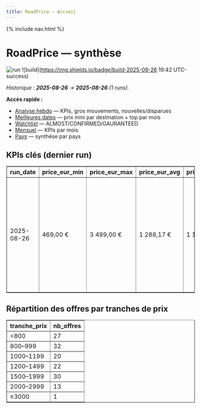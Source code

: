 ```yaml
---
title: RoadPrice — Accueil
---
```


{% include nav.html %}


# RoadPrice — synthèse
![run](https://img.shields.io/badge/run-2025-08-26-blue) ![build](https://img.shields.io/badge/build-2025-08-26 19:42 UTC-success)

_Historique : **2025-08-26** → **2025-08-26** (1 runs)._

**Accès rapide :**  
- [Analyse hebdo](./weekly.html) — KPIs, gros mouvements, nouvelles/disparues  
- [Meilleures dates](./best-dates.html) — prix mini par destination + top par mois  
- [Watchlist](./watchlist.html) — ALMOST/CONFIRMED/GAURANTEED  
- [Mensuel](./monthly.html) — KPIs par mois  
- [Pays](./countries.html) — synthèse par pays

## KPIs clés (dernier run)
<div class='table-wrapper'>
<table border="1" class="dataframe rp-table">
  <thead>
    <tr style="text-align: right;">
      <th>run_date</th>
      <th>price_eur_min</th>
      <th>price_eur_max</th>
      <th>price_eur_avg</th>
      <th>price_eur_med</th>
      <th>base_price_eur_min</th>
      <th>base_price_eur_max</th>
      <th>base_price_eur_avg</th>
      <th>base_price_eur_med</th>
      <th>discount_value_eur_min</th>
      <th>discount_value_eur_max</th>
      <th>discount_value_eur_avg</th>
      <th>discount_value_eur_med</th>
      <th>discount_pct_min</th>
      <th>discount_pct_max</th>
      <th>discount_pct_avg</th>
      <th>discount_pct_med</th>
      <th>count_total</th>
      <th>count_promos</th>
      <th>promo_share_pct</th>
      <th>depart_by_month</th>
    </tr>
  </thead>
  <tbody>
    <tr>
      <td>2025-08-26</td>
      <td>469,00 €</td>
      <td>3 499,00 €</td>
      <td>1 288,17 €</td>
      <td>1 149,00 €</td>
      <td>499,00 €</td>
      <td>3 299,00 €</td>
      <td>1 276,25 €</td>
      <td>1 099,00 €</td>
      <td>30.0</td>
      <td>590.0</td>
      <td>150.72549</td>
      <td>130.0</td>
      <td>5.0</td>
      <td>20.0</td>
      <td>11.537255</td>
      <td>11.7</td>
      <td>145</td>
      <td>51</td>
      <td>3520.0%</td>
      <td>{"2025-08": 2, "2025-09": 46, "2025-10": 26, "2025-11": 25, "2025-12": 10, "2026-01": 4, "2026-02": 8, "2026-03": 8, "2026-04": 1, "2026-05": 6, "2026-06": 3, "2026-07": 3, "2026-09": 1, "2026-10": 1, "2026-11": 1}</td>
    </tr>
  </tbody>
</table>
</div>

## Répartition des offres par tranches de prix
<div class='table-wrapper'>
<table border="1" class="dataframe rp-table">
  <thead>
    <tr style="text-align: right;">
      <th>tranche_prix</th>
      <th>nb_offres</th>
    </tr>
  </thead>
  <tbody>
    <tr>
      <td><800</td>
      <td>27</td>
    </tr>
    <tr>
      <td>800–999</td>
      <td>32</td>
    </tr>
    <tr>
      <td>1000–1199</td>
      <td>20</td>
    </tr>
    <tr>
      <td>1200–1499</td>
      <td>22</td>
    </tr>
    <tr>
      <td>1500–1999</td>
      <td>30</td>
    </tr>
    <tr>
      <td>2000–2999</td>
      <td>13</td>
    </tr>
    <tr>
      <td>≥3000</td>
      <td>1</td>
    </tr>
  </tbody>
</table>
</div>


